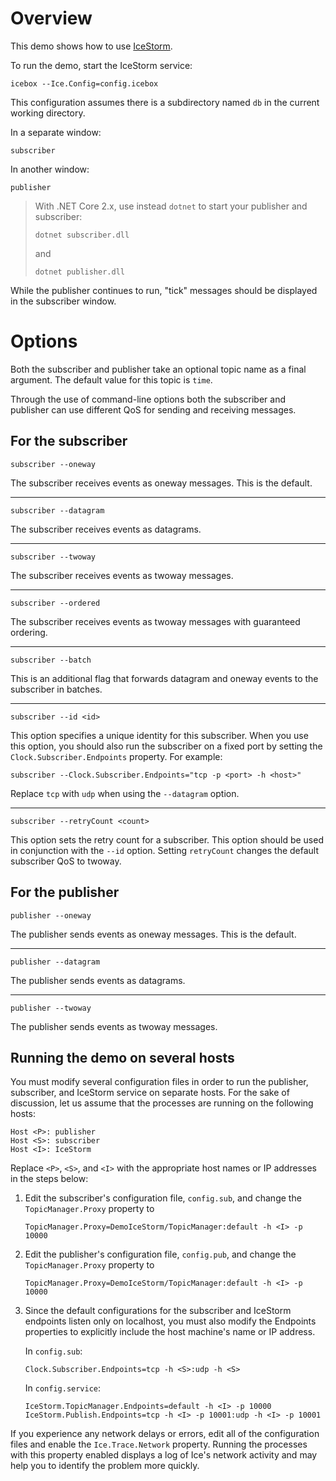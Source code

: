 # Overview

This demo shows how to use [IceStorm][1].

To run the demo, start the IceStorm service:
```
icebox --Ice.Config=config.icebox
```

This configuration assumes there is a subdirectory named `db` in the
current working directory.

In a separate window:
```
subscriber
```
In another window:
```
publisher
```

> With .NET Core 2.x, use instead `dotnet` to start your publisher and
> subscriber:
> ```
> dotnet subscriber.dll
> ```
> and
> ```
> dotnet publisher.dll
> ```

While the publisher continues to run, "tick" messages should be
displayed in the subscriber window.

# Options

Both the subscriber and publisher take an optional topic name as a
final argument. The default value for this topic is `time`.

Through the use of command-line options both the subscriber and
publisher can use different QoS for sending and receiving messages.

## For the subscriber

```
subscriber --oneway
```
The subscriber receives events as oneway messages. This is the
default.

---
```
subscriber --datagram
```
The subscriber receives events as datagrams.

---
```
subscriber --twoway
```
The subscriber receives events as twoway messages.

---
```
subscriber --ordered
```
The subscriber receives events as twoway messages with guaranteed
ordering.

---
```
subscriber --batch
```
This is an additional flag that forwards datagram and oneway events
to the subscriber in batches.

---
```
subscriber --id <id>
```
This option specifies a unique identity for this subscriber. When
you use this option, you should also run the subscriber on a fixed
port by setting the `Clock.Subscriber.Endpoints` property. For
example:
```
subscriber --Clock.Subscriber.Endpoints="tcp -p <port> -h <host>"
```
Replace `tcp` with `udp` when using the `--datagram` option.

---
```
subscriber --retryCount <count>
```
This option sets the retry count for a subscriber. This option
should be used in conjunction with the `--id` option. Setting
`retryCount` changes the default subscriber QoS to twoway.

## For the publisher

```
publisher --oneway
```
The publisher sends events as oneway messages. This is the default.

---
```
publisher --datagram
```
The publisher sends events as datagrams.

---
```
publisher --twoway
```
The publisher sends events as twoway messages.

## Running the demo on several hosts

You must modify several configuration files in order to run the
publisher, subscriber, and IceStorm service on separate hosts. For
the sake of discussion, let us assume that the processes are running
on the following hosts:
```
Host <P>: publisher
Host <S>: subscriber
Host <I>: IceStorm
```

Replace `<P>`, `<S>`, and `<I>` with the appropriate host names or IP addresses
in the steps below:

1. Edit the subscriber's configuration file, `config.sub`, and change
   the `TopicManager.Proxy` property to
   ```
   TopicManager.Proxy=DemoIceStorm/TopicManager:default -h <I> -p 10000
   ```

2. Edit the publisher's configuration file, `config.pub`, and change
   the `TopicManager.Proxy` property to
   ```
   TopicManager.Proxy=DemoIceStorm/TopicManager:default -h <I> -p 10000
   ```

3. Since the default configurations for the subscriber and IceStorm
   endpoints listen only on localhost, you must also modify the Endpoints
   properties to explicitly include the host machine's name or IP
   address.

   In `config.sub`:
   ```
   Clock.Subscriber.Endpoints=tcp -h <S>:udp -h <S>
   ```

   In `config.service`:
   ```
   IceStorm.TopicManager.Endpoints=default -h <I> -p 10000
   IceStorm.Publish.Endpoints=tcp -h <I> -p 10001:udp -h <I> -p 10001
   ```

If you experience any network delays or errors, edit all of the
configuration files and enable the `Ice.Trace.Network` property. Running
the processes with this property enabled displays a log of Ice's
network activity and may help you to identify the problem more
quickly.

[1]: https://doc.zeroc.com/ice/3.7/ice-services/icestorm
